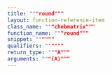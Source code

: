 ```yaml
---
title: """round"""
layout: function-reference-item
class_name: """chebmatrix"""
function_name: """round"""
snippet: """"""
qualifiers: """"""
return_type: """A"""
arguments: """(A)"""
---
```


